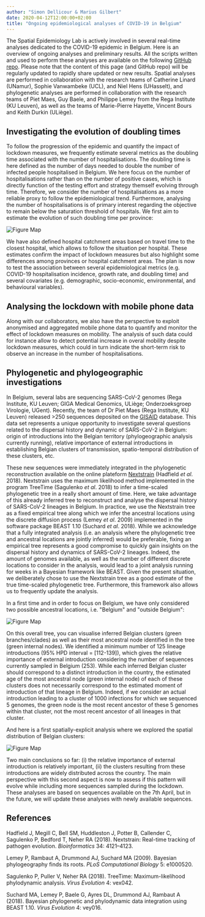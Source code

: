 ```yaml
---
author: "Simon Dellicour & Marius Gilbert"
date: 2020-04-12T12:00:00+02:00
title: "Ongoing epidemiological analyses of COVID-19 in Belgium"
---
```

The Spatial Epidemiology Lab is actively involved in several real-time analyses dedicated to the COVID-19 epidemic in Belgium. Here is an overview of ongoing analyses and preliminary results. All the scripts written and used to perform these analyses are available on the following [GitHub repo](https://github.com/sdellicour/covid19_spell). Please note that the content of this page (and GitHub repo) will be regularly updated to rapidly share updated or new results. Spatial analyses are performed in collaboration with the research teams of Catherine Linard (UNamur), Sophie Vanwambeke (UCL), and Niel Hens (UHasselt), and phylogenetic analyses are performed in collaboration with the research teams of Piet Maes, Guy Baele, and Philippe Lemey from the Rega Institute (KU Leuven), as well as the teams of Marie-Pierre Hayette, Vincent Bours and Keith Durkin (ULiège).


## Investigating the evolution of doubling times

To follow the progression of the epidemic and quantify the impact of lockdown measures, we frequently estimate several metrics as the doubling time associated with the number of hospitalisations. The doubling time is here defined as the number of days needed to double the number of infected people hospitalised in Belgium. We here focus on the number of hospitalisations rather than on the number of positive cases, which is directly function of the testing effort and strategy themself evolving through time. Therefore, we consider the number of hospitalisations as a more reliable proxy to follow the epidemiological trend. Furthermore, analysing the number of hospitalisations is of primary interest regarding the objective to remain below the saturation threshold of hospitals. We first aim to estimate the evolution of such doubling time per province:

![Figure Map](/images/Doubling_times_provinces_1_070420.jpg)

We have also defined hospital catchment areas based on travel time to the closest hospital, which allows to follow the situation per hospital. These estimates confirm the impact of lockdown measures but also highlight some differences among provinces or hospital catchment areas. The plan is now to test the association between several epidemiological metrics (e.g. COVID-19 hospitalisation incidence, growth rate, and doubling time) and several covariates (e.g. demographic, socio-economic, environmental, and behavioural variables).


## Analysing the lockdown with mobile phone data

Along with our collaborators, we also have the perspective to exploit anonymised and aggregated mobile phone data to quantify and monitor the effect of lockdown measures on mobility. The analysis of such data could for instance allow to detect potential increase in overal mobility despite lockdown measures, which could in turn indicate the short-term risk to observe an increase in the number of hospitalisations.


## Phylogenetic and phylogeographic investigations

In Belgium, several labs are sequencing SARS-CoV-2 genomes (Rega Institute, KU Leuven; GIGA Medical Genomics, ULiège; Onderzoeksgroep Virologie, UGent). Recently, the team of Dr Piet Maes (Rega Institute, KU Leuven) released >250 sequences deposited on the [GISAID](https://www.gisaid.org/) database. This data set represents a unique opportunity to investigate several questions related to the dispersal history and dynamic of SARS-CoV-2 in Belgium: origin of introductions into the Belgian territory (phylogeographic analysis currently running), relative importance of external introductions in establishing Belgian clusters of transmission, spatio-temporal distribution of these clusters, etc.

These new sequences were immediately integrated in the phylogenetic reconstruction available on the online plateform [Nextstrain](https://nextstrain.org/ncov/global) (Hadfield *et al*. 2018). Nextstrain uses the maximum likelihood method implemented in the program TreeTime (Sagulenko *et al*. 2018) to infer a time-scaled phylogenetic tree in a really short amount of time. Here, we take advantage of this already inferred tree to reconstruct and analyse the dispersal history of SARS-CoV-2 lineages in Belgium. In practice, we use the Nextstrain tree as a fixed empirical tree along which we infer the ancestral locations using the discrete diffusion process (Lemey *et al*. 2009) implemented in the software package BEAST 1.10 (Suchard *et al*. 2018). While we acknowledge that a fully integrated analysis (i.e. an analysis where the phylogenetic tree and ancestral locations are jointly inferred) would be preferable, fixing an empirical tree represents a good compromise to quickly gain insights on the dispersal history and dynamics of SARS-CoV-2 lineages. Indeed, the amount of genomes available, as well as the number of different discrete locations to consider in the analysis, would lead to a joint analysis running for weeks in a Bayesian framework like BEAST. Given the present situation, we deliberately chose to use the Nextstrain tree as a good estimate of the true time-scaled phylogenetic tree. Furthermore, this framework also allows us to frequently update the analysis.

In a first time and in order to focus on Belgium, we have only considered two possible ancestral locations, i.e. "Belgium" and "outside Belgium":

![Figure Map](/images/COVID19_timetrees_Belgium_070420.jpg)

On this overall tree, you can visualise inferred Belgian clusters (green branches/clades) as well as their most ancestral node identified in the tree (green internal nodes). We identified a minimum number of 125 lineage introductions (95% HPD interval = [112-139]), which gives the relative importance of external introduction considering the number of sequences currently sampled in Belgium (253). While each inferred Belgian cluster should correspond to a distinct introduction in the country, the estimated age of the most ancestral node (green internal node) of each of these clusters does not necessarily correspond to the estimated moment of introduction of that lineage in Belgium. Indeed, if we consider an actual introduction leading to a cluster of 1000 infections for which we sequenced 5 genomes, the green node is the most recent ancestor of these 5 genomes within that cluster, not the most recent ancestor of all lineages in that cluster.

And here is a first spatially-explicit analysis where we explored the spatial distribution of Belgian clusters:

![Figure Map](/images/COVID19_Belgian_cluster_tree_070420.jpg)

Two main conclusions so far: (i) the relative importance of external introduction is relatively important, (ii) the clusters resulting from these introductions are widely distributed across the country. The main perspective with this second aspect is now to assess if this pattern will evolve while including more sequences sampled during the lockdown. These analyses are based on sequences available on the 7th April, but in the future, we will update these analyses with newly available sequences.


## References

Hadfield J, Megill C, Bell SM, Huddleston J, Potter B, Callender C, Sagulenko P, Bedford T, Neher RA (2018). Nextstrain: Real-time tracking of pathogen evolution. *Bioinformatics* 34: 4121–4123.

Lemey P, Rambaut A, Drummond AJ, Suchard MA (2009). Bayesian phylogeography finds its roots. *PLoS Computational Biology* 5: e1000520.

Sagulenko P, Puller V, Neher RA (2018). TreeTime: Maximum-likelihood phylodynamic analysis. *Virus Evolution* 4: vex042.

Suchard MA, Lemey P, Baele G, Ayres DL, Drummond AJ, Rambaut A (2018). Bayesian phylogenetic and phylodynamic data integration using BEAST 1.10. *Virus Evolution* 4: vey016.

